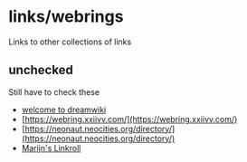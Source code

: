 # links/webrings

Links to other collections of links

## unchecked

Still have to check these

- [welcome to dreamwiki](https://dreamwiki.sixey.es/welcome.dream/)
- [https://webring.xxiivv.com/](https://webring.xxiivv.com/)
- [https://neonaut.neocities.org/directory/](https://neonaut.neocities.org/directory/)
- [Marijn's Linkroll](https://marijnflorence.neocities.org/linkroll/)
